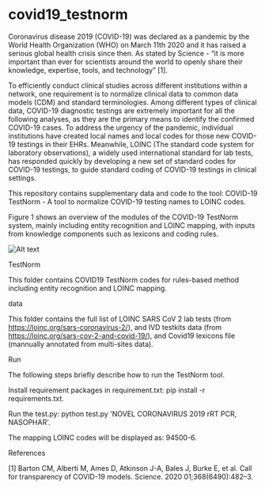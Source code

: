 # covid19_testnorm

Coronavirus disease 2019 (COVID-19) was declared as a pandemic by the World Health Organization (WHO) on March 11th 2020 and it has raised a serious global health crisis since then. As stated by Science - “it is more important than ever for scientists around the world to openly share their knowledge, expertise, tools, and technology” [1].

To efficiently conduct clinical studies across different institutions within a network, one requirement is to normalize clinical data to common data models (CDM) and standard terminologies. Among different types of clinical data, COVID-19 diagnostic testings are extremely important for all the following analyses, as they are the primary means to identify the confirmed COVID-19 cases. To address the urgency of the pandemic, individual institutions have created local names and local codes for those new COVID-19 testings in their EHRs. Meanwhile, LOINC (The standard code system for laboratory observations), a widely used international standard for lab tests, has responded quickly by developing a new set of standard codes for COVID-19 testings, to guide standard coding of COVID-19 testings in clinical settings. 

This repository contains supplementary data and code to the tool: COVID-19 TestNorm -  A tool to normalize COVID-19 testing names to LOINC codes.

Figure 1 shows an overview of the modules of the COVID-19 TestNorm system, mainly including entity recognition and LOINC mapping, with inputs from knowledge components such as lexicons and coding rules. 

![Alt text](/docs/overview.jpg?raw=true "Overview of COVID19 TestNorm")

TestNorm

This folder contains COVID19 TestNorm codes for rules-based method including entity recognition and LOINC mapping.

data

This folder contains the full list of LOINC SARS CoV 2 lab tests (from https://loinc.org/sars-coronavirus-2/), and IVD testkits data (from https://loinc.org/sars-cov-2-and-covid-19/), and Covid19 lexicons file (mannually annotated from multi-sites data).


Run

The following steps briefly describe how to run the TestNorm tool.

Install requirement packages in requirement.txt: pip install -r requirements.txt.

Run the test.py: python test.py 'NOVEL CORONAVIRUS 2019 rRT PCR, NASOPHAR'.

The mapping LOINC codes will be displayed as: 94500-6.

References

[1] Barton CM, Alberti M, Ames D, Atkinson J-A, Bales J, Burke E, et al. Call for transparency of COVID-19 models. Science. 2020 01;368(6490):482–3.
